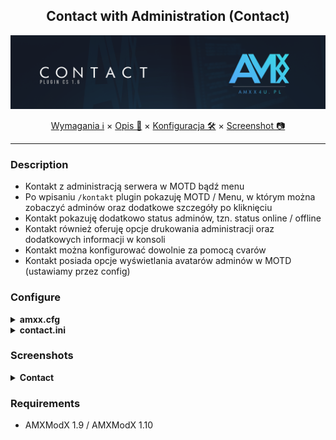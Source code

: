 <div align="center">

## Contact with Administration (Contact)

<img src="https://raw.githubusercontent.com/AMXX4u/contact-admin/main/assets/contact.png"></img>

</div>

<p align="center">
  <a href="#requirements">Wymagania ℹ</a> ×
  <a href="#description">Opis 📄</a> ×
  <a href="#configure">Konfiguracja 🛠</a> ×
  <a href="#screenshots">Screenshot 📷</a>
</p>

---

### Description 
- Kontakt z administracją serwera w MOTD bądź menu
- Po wpisaniu `/kontakt` plugin pokazuję MOTD / Menu, w którym można zobaczyć adminów oraz dodatkowe szczegóły po kliknięciu
- Kontakt pokazuję dodatkowo status adminów, tzn. status online / offline
- Kontakt również oferuję opcje drukowania administracji oraz dodatkowych informacji w konsoli
- Kontakt można konfigurować dowolnie za pomocą cvarów
- Kontakt posiada opcje wyświetlania avatarów adminów w MOTD (ustawiamy przez config)

### Configure
<details>
  <summary><b>amxx.cfg</b></summary>

```cfg
// Pokazywać wszystkich adminów w konsoli gracza?
amxx4u_contact_console "1"

// Gdzie pokazywać administracje? (Menu - 0 | MOTD - 1 | 2 - Menu jako glowne, motd opcjonalne (wyswietlana opcja w menu)
amxx4u_contact_show_type "2"

// Gdzie pokazywać informacje o wydrukowanych adminach? 0 - wyłączone | 1 - Chat | 2 - Konsola | 3 - Konsola oraz chat
amxx4u_contact_info "1"

// Pokazywać forum w wydrukowanej liście adminów?
amxx4u_contact_show_board "1"

// Jaką nazwę forum wyświetlać w wydrukowanej liście adminów?
amxx4u_contact_board "AMXX4u.pl"

// Pokazywać zaproszenie do Discord'a w wydrukowanej liście adminów?
amxx4u_contact_show_discord "1"

// Jakie zaproszenie wyświetlać w wydrukowanej liście adminów?
amxx4u_contact_discord "https://discord.amxx4u.pl/"

// Pokazywać IP TS3 w konsoli?
amxx4u_contact_show_ts3 "1"

// Jaka IP ma być wyświetlane w konsoli?
amxx4u_contact_ts3 "ts3.katujemy.eu"

```
</details>

<details>
  <summary><b>contact.ini</b></summary>

```ini

; Poniżej znajduję sie przykład dodawania nowego admina do kontaktu.
; Steam - Najlepiej podawać nick ze steam, nie link do profilu.
; "Avatar" "Nick" "Discord#0000" "Steam" "Ranga"

"https://i.imgur.com/ZR87aq7.png" "AMXX4ua" ".pawel_" "AMXX4u" "Wlasciciel" 
"https://i.imgur.com/6IYyxrx.png" "u4XXMA" ".pawel_" "AMXX4u" "Opiekun"

```
</details>

### Screenshots

<details>
  <summary><b>Contact</b></summary>

- MOTD

  <img src="https://raw.githubusercontent.com/AMXX4u/contact-admin/main/assets/motd_v2.png"></img>

- Menu

  <img src="https://raw.githubusercontent.com/AMXX4u/contact-admin/main/assets/menu.png"></img>

- Console

  <img src="https://raw.githubusercontent.com/AMXX4u/contact-admin/main/assets/console_v2.png"></img>

- Chat

  <img src="https://raw.githubusercontent.com/AMXX4u/contact-admin/main/assets/chat_v2.png"></img>
</details>

### Requirements 
- AMXModX 1.9 / AMXModX 1.10
